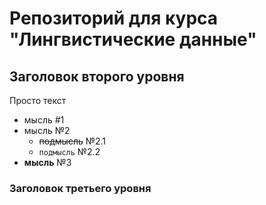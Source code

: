 # Репозиторий для курса "Лингвистические данные"

## Заголовок второго уровня

Просто текст

* мысль #1
* мысль №2
  * ~~подмысль~~ №2.1
  * `подмысль` №2.2
* **мысль** №3

### Заголовок третьего уровня

